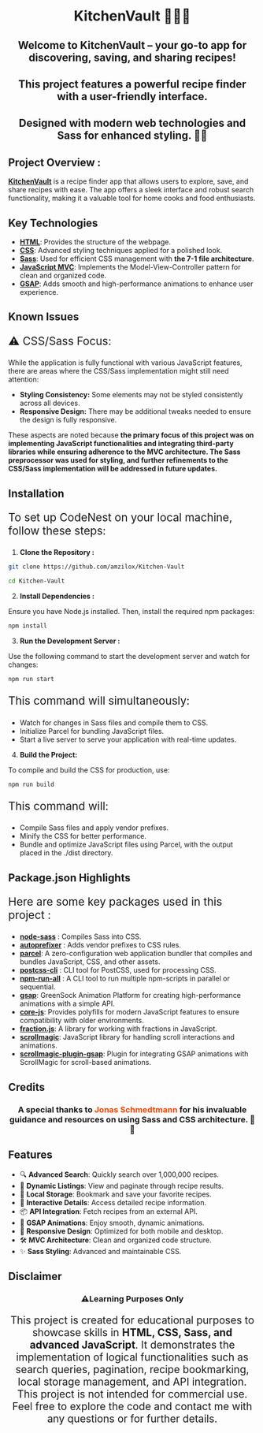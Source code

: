 <h1 align="center">KitchenVault 🍲👩‍🍳</h1>

<h2 align="center">
Welcome to KitchenVault – your go-to app for discovering, saving, and sharing recipes!
</h2>

<h2 align="center">
This project features a powerful recipe finder with a user-friendly interface.
</h2>

<h2 align="center">
Designed with modern web technologies and Sass for enhanced styling. 🎨✨
</h2>

##

##

## Project Overview :

**[KitchenVault](https://kitchen-vault.netlify.app/)** is a recipe finder app that allows users to explore, save, and share recipes with ease. The app offers a sleek interface and robust search functionality, making it a valuable tool for home cooks and food enthusiasts.

## Key Technologies

- **[HTML](https://developer.mozilla.org/en-US/docs/Web/HTML)**: Provides the structure of the webpage.
- **[CSS](https://developer.mozilla.org/en-US/docs/Web/CSS)**: Advanced styling techniques applied for a polished look.
- **[Sass](https://sass-lang.com)**: Used for efficient CSS management with **the 7-1 file architecture**.
- **[JavaScript MVC](https://en.wikipedia.org/wiki/Model%E2%80%93view%E2%80%93controller)**: Implements the Model-View-Controller pattern for clean and organized code.
- **[GSAP](https://greensock.com/gsap/)**: Adds smooth and high-performance animations to enhance user experience.

## Known Issues

<p style="font-size: 1.4rem">⚠️ CSS/Sass Focus:</p>

While the application is fully functional with various JavaScript features, there are areas where the CSS/Sass implementation might still need attention:

- **Styling Consistency:** Some elements may not be styled consistently across all devices.
- **Responsive Design:** There may be additional tweaks needed to ensure the design is fully responsive.

These aspects are noted because <span style="font-weight: bold">the primary focus of this project was on implementing JavaScript functionalities and integrating third-party libraries while ensuring adherence to the MVC architecture. The Sass preprocessor was used for styling, and further refinements to the CSS/Sass implementation will be addressed in future updates.</span>

## Installation

<p style="font-size: 1.4rem">To set up CodeNest on your local machine, follow these steps: </p>

1. **Clone the Repository :**

```sh
git clone https://github.com/amzilox/Kitchen-Vault
```

```sh
cd Kitchen-Vault
```

2. **Install Dependencies :**

Ensure you have Node.js installed. Then, install the required npm packages:

```sh
npm install
```

3. **Run the Development Server :**

Use the following command to start the development server and watch for changes:

```sh
npm run start
```

<p style="font-size: 1.4rem">This command will simultaneously:    
</p>

- Watch for changes in Sass files and compile them to CSS.
- Initialize Parcel for bundling JavaScript files.
- Start a live server to serve your application with real-time updates.

4. **Build the Project:**

To compile and build the CSS for production, use:

```sh
npm run build
```

<p style="font-size: 1.4rem">This command will: 
</p>

- Compile Sass files and apply vendor prefixes.
- Minify the CSS for better performance.
- Bundle and optimize JavaScript files using Parcel, with the output placed in the ./dist directory.

## Package.json Highlights

<p style="font-size: 1.4rem">Here are some key packages used in this project :</p>

- **[node-sass](https://www.npmjs.com/package/node-sass)** : Compiles Sass into CSS.
- **[autoprefixer](https://www.npmjs.com/package/autoprefixer)** : Adds vendor prefixes to CSS rules.
- **[parcel](https://www.npmjs.com/package/parcel)**: A zero-configuration web application bundler that compiles and bundles JavaScript, CSS, and other assets.
- **[postcss-cli](https://www.npmjs.com/package/postcss-cli)** : CLI tool for PostCSS, used for processing CSS.
- **[npm-run-all](https://www.npmjs.com/package/npm-run-all)** : A CLI tool to run multiple npm-scripts in parallel or sequential.
- **[gsap](https://www.npmjs.com/package/gsap)**: GreenSock Animation Platform for creating high-performance animations with a simple API.
- **[core-js](https://www.npmjs.com/package/core-js)**: Provides polyfills for modern JavaScript features to ensure compatibility with older environments.
- **[fraction.js](https://www.npmjs.com/package/fraction.js)**: A library for working with fractions in JavaScript.
- **[scrollmagic](https://www.npmjs.com/package/scrollmagic)**: JavaScript library for handling scroll interactions and animations.
- **[scrollmagic-plugin-gsap](https://www.npmjs.com/package/scrollmagic-plugin-gsap)**: Plugin for integrating GSAP animations with ScrollMagic for scroll-based animations.

## Credits

<h3 align="center">A special thanks to <span style="color: orangered">Jonas Schmedtmann</span> for his invaluable guidance and resources on using Sass and CSS architecture. 🙏🌟
</h3>

## Features

- 🔍 **Advanced Search**: Quickly search over 1,000,000 recipes.
- 📝 **Dynamic Listings**: View and paginate through recipe results.
- 💾 **Local Storage**: Bookmark and save your favorite recipes.
- 🌟 **Interactive Details**: Access detailed recipe information.
- 📦 **API Integration**: Fetch recipes from an external API.
- 🎨 **GSAP Animations**: Enjoy smooth, dynamic animations.
- 📲 **Responsive Design**: Optimized for both mobile and desktop.
- 🛠️ **MVC Architecture**: Clean and organized code structure.
- ✨ **Sass Styling**: Advanced and maintainable CSS.

## Disclaimer

<h3 align="center">⚠️Learning Purposes Only
</h3>

<p style="font-size: 1.3rem; text-align: center">This project is created for educational purposes to showcase skills in <span style="font-weight:700">HTML, CSS, Sass, and advanced JavaScript</span>. It demonstrates the implementation of logical functionalities such as search queries, pagination, recipe bookmarking, local storage management, and API integration. This project is not intended for commercial use. Feel free to explore the code and contact me with any questions or for further details.
</p>
